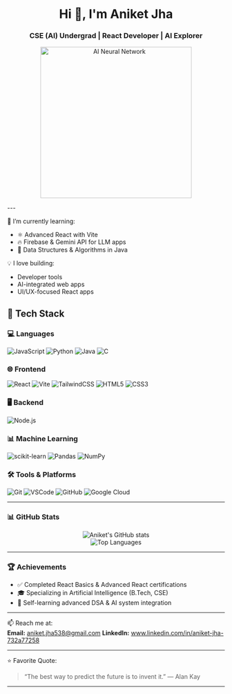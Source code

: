 <h1 align="center">Hi 👋, I'm Aniket Jha</h1>
<h3 align="center">CSE (AI) Undergrad | React Developer | AI Explorer</h3>


<p align="center">
  <img src="https://media.giphy.com/media/QNFhOolVeCzPQ2Mx85/giphy.gif" width="350" alt="AI Neural Network" />
</p>
---

🌱 I’m currently learning:

- ⚛️ Advanced React with Vite
- 🔥 Firebase & Gemini API for LLM apps
- 🧮 Data Structures & Algorithms in Java 

💡 I love building:
- Developer tools
- AI-integrated web apps
- UI/UX-focused React apps

## 🧰 Tech Stack

### 💻 Languages
![JavaScript](https://img.shields.io/badge/-JavaScript-F7DF1E?style=flat&logo=javascript&logoColor=000)
![Python](https://img.shields.io/badge/-Python-3776AB?style=flat&logo=python&logoColor=fff)
![Java](https://img.shields.io/badge/-Java-007396?style=flat&logo=java&logoColor=fff)
![C](https://img.shields.io/badge/-C-00599C?style=flat&logo=c&logoColor=fff)

### 🌐 Frontend
![React](https://img.shields.io/badge/-React-61DAFB?style=flat&logo=react&logoColor=000)
![Vite](https://img.shields.io/badge/-Vite-646CFF?style=flat&logo=vite&logoColor=fff)
![TailwindCSS](https://img.shields.io/badge/-TailwindCSS-06B6D4?style=flat&logo=tailwindcss&logoColor=fff)
![HTML5](https://img.shields.io/badge/-HTML5-E34F26?style=flat&logo=html5&logoColor=fff)
![CSS3](https://img.shields.io/badge/-CSS3-1572B6?style=flat&logo=css3&logoColor=fff)

### 🖥 Backend
![Node.js](https://img.shields.io/badge/-Node.js-339933?style=flat&logo=node.js&logoColor=fff)


### 📊 Machine Learning
![scikit-learn](https://img.shields.io/badge/-Scikit--Learn-F7931E?style=flat&logo=scikit-learn&logoColor=fff)
![Pandas](https://img.shields.io/badge/-Pandas-150458?style=flat&logo=pandas&logoColor=fff)
![NumPy](https://img.shields.io/badge/-NumPy-013243?style=flat&logo=numpy&logoColor=fff)


### 🛠️ Tools & Platforms
![Git](https://img.shields.io/badge/-Git-F05032?style=flat&logo=git&logoColor=fff)
![VSCode](https://img.shields.io/badge/-VSCode-007ACC?style=flat&logo=visual-studio-code&logoColor=fff)
![GitHub](https://img.shields.io/badge/-GitHub-181717?style=flat&logo=github&logoColor=fff)
![Google Cloud](https://img.shields.io/badge/-Google%20Cloud-4285F4?style=flat&logo=googlecloud&logoColor=fff)


---

### 📊 GitHub Stats

<p align="center">
  <img src="https://github-readme-stats.vercel.app/api?username=aniketjha&show_icons=true&theme=radical" alt="Aniket's GitHub stats" />
  <br/>
  <img src="https://github-readme-stats.vercel.app/api/top-langs/?username=aniketjha&layout=compact&theme=radical" alt="Top Languages" />
</p>

---

### 🏆 Achievements

- ✅ Completed React Basics & Advanced React certifications
- 🎓 Specializing in Artificial Intelligence (B.Tech, CSE)
- 🔧 Self-learning advanced DSA & AI system integration

---
📫 Reach me at:  
**Email:** aniket.jha538@gmail.com 
**LinkedIn:** www.linkedin.com/in/aniket-jha-732a77258  


---

⭐️ Favorite Quote:

> “The best way to predict the future is to invent it.” — Alan Kay

---

